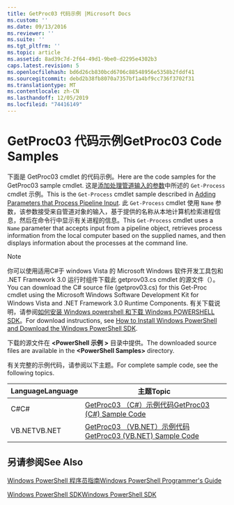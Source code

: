 ```yaml
---
title: GetProc03 代码示例 |Microsoft Docs
ms.custom: ''
ms.date: 09/13/2016
ms.reviewer: ''
ms.suite: ''
ms.tgt_pltfrm: ''
ms.topic: article
ms.assetid: 8ad39c7d-2f64-49d1-9be0-d2295e4302b3
caps.latest.revision: 5
ms.openlocfilehash: bd6d26cb830bcd6706c88548956e5358b2fddf41
ms.sourcegitcommit: debd2b38fb8070a7357bf1a4bf9cc736f3702f31
ms.translationtype: MT
ms.contentlocale: zh-CN
ms.lasthandoff: 12/05/2019
ms.locfileid: "74416149"
---
```

# <a name="getproc03-code-samples"></a><span data-ttu-id="34abf-102">GetProc03 代码示例</span><span class="sxs-lookup"><span data-stu-id="34abf-102">GetProc03 Code Samples</span></span>

<span data-ttu-id="34abf-103">下面是 GetProc03 cmdlet 的代码示例。</span><span class="sxs-lookup"><span data-stu-id="34abf-103">Here are the code samples for the GetProc03 sample cmdlet.</span></span> <span data-ttu-id="34abf-104">这是[添加处理管道输入的参数](../cmdlet/adding-parameters-that-process-pipeline-input.md)中所述的 `Get-Process` cmdlet 示例。</span><span class="sxs-lookup"><span data-stu-id="34abf-104">This is the `Get-Process` cmdlet sample described in [Adding Parameters that Process Pipeline Input](../cmdlet/adding-parameters-that-process-pipeline-input.md).</span></span> <span data-ttu-id="34abf-105">此 `Get-Process` cmdlet 使用 `Name` 参数，该参数接受来自管道对象的输入，基于提供的名称从本地计算机检索进程信息，然后在命令行中显示有关进程的信息。</span><span class="sxs-lookup"><span data-stu-id="34abf-105">This `Get-Process` cmdlet uses a `Name` parameter that accepts input from a pipeline object, retrieves process information from the local computer based on the supplied names, and then displays information about the processes at the command line.</span></span>

> [!NOTE]
> <span data-ttu-id="34abf-106">你可以使用适用C#于 windows Vista 的 Microsoft Windows 软件开发工具包和 .NET Framework 3.0 运行时组件下载此 getprov03.cs cmdlet 的源文件（）。</span><span class="sxs-lookup"><span data-stu-id="34abf-106">You can download the C# source file (getprov03.cs) for this Get-Proc cmdlet using the Microsoft Windows Software Development Kit for Windows Vista and .NET Framework 3.0 Runtime Components.</span></span> <span data-ttu-id="34abf-107">有关下载说明，请参阅[如何安装 Windows powershell 和下载 Windows POWERSHELL SDK](/powershell/scripting/developer/installing-the-windows-powershell-sdk)。</span><span class="sxs-lookup"><span data-stu-id="34abf-107">For download instructions, see [How to Install Windows PowerShell and Download the Windows PowerShell SDK](/powershell/scripting/developer/installing-the-windows-powershell-sdk).</span></span>
>
> <span data-ttu-id="34abf-108">下载的源文件在 **\<PowerShell 示例 >** 目录中提供。</span><span class="sxs-lookup"><span data-stu-id="34abf-108">The downloaded source files are available in the **\<PowerShell Samples>** directory.</span></span>

<span data-ttu-id="34abf-109">有关完整的示例代码，请参阅以下主题。</span><span class="sxs-lookup"><span data-stu-id="34abf-109">For complete sample code, see the following topics.</span></span>

|<span data-ttu-id="34abf-110">Language</span><span class="sxs-lookup"><span data-stu-id="34abf-110">Language</span></span>|<span data-ttu-id="34abf-111">主题</span><span class="sxs-lookup"><span data-stu-id="34abf-111">Topic</span></span>|
|--------------|-----------|
|<span data-ttu-id="34abf-112">C#</span><span class="sxs-lookup"><span data-stu-id="34abf-112">C#</span></span>|[<span data-ttu-id="34abf-113">GetProc03 （C#）示例代码</span><span class="sxs-lookup"><span data-stu-id="34abf-113">GetProc03 (C#) Sample Code</span></span>](./getproc03-csharp-sample-code.md)|
|<span data-ttu-id="34abf-114">VB.NET</span><span class="sxs-lookup"><span data-stu-id="34abf-114">VB.NET</span></span>|[<span data-ttu-id="34abf-115">GetProc03 （VB.NET）示例代码</span><span class="sxs-lookup"><span data-stu-id="34abf-115">GetProc03 (VB.NET) Sample Code</span></span>](./getproc03-vb-net-sample-code.md)|

## <a name="see-also"></a><span data-ttu-id="34abf-116">另请参阅</span><span class="sxs-lookup"><span data-stu-id="34abf-116">See Also</span></span>

[<span data-ttu-id="34abf-117">Windows PowerShell 程序员指南</span><span class="sxs-lookup"><span data-stu-id="34abf-117">Windows PowerShell Programmer's Guide</span></span>](./windows-powershell-programmer-s-guide.md)

[<span data-ttu-id="34abf-118">Windows PowerShell SDK</span><span class="sxs-lookup"><span data-stu-id="34abf-118">Windows PowerShell SDK</span></span>](../windows-powershell-reference.md)
